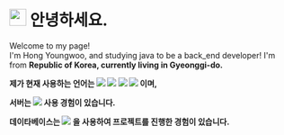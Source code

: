 <h1><img src="https://emojis.slackmojis.com/emojis/images/1531849430/4246/blob-sunglasses.gif?1531849430" width="30"/> 안녕하세요.</h1>

<p>Welcome to my page! </br> I'm Hong Youngwoo, and studying java to be a back_end developer! I'm from <b> Republic of Korea, currently living in Gyeonggi-do.</p>

제가 현재 사용하는 언어는 
<img src="https://img.shields.io/badge/HTML5-E34F26?style=flat&logo=HTML5&logoColor=white"/>
<img src="https://img.shields.io/badge/CSS3-1572B6?style=flat&logo=CSS3&logoColor=white"/>
<img src="https://img.shields.io/badge/Ajax-FF9E0F?style=flat&logo=Ajax&logoColor=white"/>
<img src="https://img.shields.io/badge/jQuery-0769AD?style=flat&logo=jQuery&logoColor=white"/>
이며,

서버는 <img src="https://img.shields.io/badge/Apache Tomcat 9.0-F8DC75?style=flat&logo=Apache Tomcat&logoColor=black"/> 사용 경험이 있습니다.

데이타베이스는 <img src="https://img.shields.io/badge/MySQL-4479A1?style=flat&logo=MySQL&logoColor=white"/> 을 사용하여 프로젝트를 진행한 경험이 있습니다.
